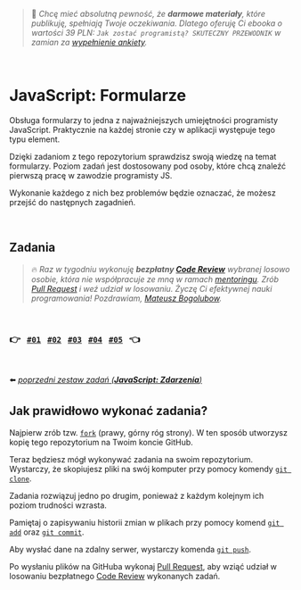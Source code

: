 > :dart: *Chcę mieć absolutną pewność, że **darmowe materiały**, które publikuję, spełniają Twoje oczekiwania. Dlatego oferuję Ci ebooka o wartości 39 PLN: `Jak zostać programistą? SKUTECZNY PRZEWODNIK` w zamian za [wypełnienie ankiety](https://devmentor.pl/ankieta).*

&nbsp;

# JavaScript: Formularze

Obsługa formularzy to jedna z najważniejszych umiejętności programisty JavaScript. Praktycznie na każdej stronie czy w aplikacji występuje tego typu element.

Dzięki zadaniom z tego repozytorium sprawdzisz swoją wiedzę na temat formularzy. Poziom zadań jest dostosowany pod osoby, które chcą znaleźć pierwszą pracę w zawodzie programisty JS.

Wykonanie każdego z nich bez problemów będzie oznaczać, że możesz przejść do następnych zagadnień.

&nbsp;

## Zadania

> :fire: *Raz w tygodniu wykonuję **bezpłatny [Code Review](https://en.wikipedia.org/wiki/Code_review)** wybranej losowo osobie, która nie współpracuje ze mną w ramach [mentoringu](https://devmentor.pl/mentoring-javascript/). Zrób [Pull Request](https://docs.github.com/en/free-pro-team@latest/github/collaborating-with-issues-and-pull-requests/creating-a-pull-request-from-a-fork) i weź udział w losowaniu. Życzę Ci efektywnej nauki programowania! Pozdrawiam, [Mateusz Bogolubow](https://www.linkedin.com/in/mateusz-bogolubow/).*

&nbsp;

### :point_right: &nbsp; [`#01`](./01) &nbsp; [`#02`](./02) &nbsp; [`#03`](./03) &nbsp; [`#04`](./04) &nbsp; [`#05`](./05) &nbsp; :point_left:

&nbsp;

:arrow_left: [*poprzedni zestaw zadań (**JavaScript: Zdarzenia**)*](https://github.com/devmentor-pl/practice-js-events)

## Jak prawidłowo wykonać zadania?

Najpierw zrób tzw. [`fork`](https://docs.github.com/en/free-pro-team@latest/github/getting-started-with-github/fork-a-repo) (prawy, górny róg strony). W ten sposób utworzysz kopię tego repozytorium na Twoim koncie GitHub. 

Teraz będziesz mógł wykonywać zadania na swoim repozytorium. Wystarczy, że skopiujesz pliki na swój komputer przy pomocy komendy [`git clone`](https://docs.github.com/en/free-pro-team@latest/github/creating-cloning-and-archiving-repositories/cloning-a-repository).

Zadania rozwiązuj jedno po drugim, ponieważ z każdym kolejnym ich poziom trudności wzrasta.  

Pamiętaj o zapisywaniu historii zmian w plikach przy pomocy komend [`git add`](https://github.com/git-guides/git-add) oraz [`git commit`](https://github.com/git-guides/git-commit).

Aby wysłać dane na zdalny serwer, wystarczy komenda [`git push`](https://github.com/git-guides/git-push).

Po wysłaniu plików na GitHuba wykonaj [Pull Request](https://docs.github.com/en/free-pro-team@latest/github/collaborating-with-issues-and-pull-requests/creating-a-pull-request-from-a-fork), aby wziąć udział w losowaniu bezpłatnego [Code Review](https://en.wikipedia.org/wiki/Code_review) wykonanych zadań.

